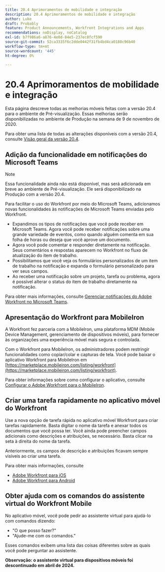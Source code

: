 ```yaml
---
title: 20.4 Aprimoramentos de mobilidade e integração
description: 20.4 Aprimoramentos de mobilidade e integração
author: Luke
draft: Probably
feature: Product Announcements, Workfront Integrations and Apps
recommendations: noDisplay, noCatalog
exl-id: b7f986a6-a876-4e0d-84e5-237ec8fcf590
source-git-commit: 52ca3335f6c2dde0442f31fb4bd4ca0180c96b40
workflow-type: tm+mt
source-wordcount: '445'
ht-degree: 0%

---
```


# 20.4 Aprimoramentos de mobilidade e integração

Esta página descreve todas as melhorias móveis feitas com a versão 20.4 para o ambiente de Pré-visualização. Essas melhorias serão disponibilizadas no ambiente de Produção na semana de 9 de novembro de 2020.

Para obter uma lista de todas as alterações disponíveis com a versão 20.4, consulte [Visão geral da versão 20.4](../../../product-announcements/product-releases/20.4-release-activity/20-4-release-overview.md).

## Adição da funcionalidade em notificações do Microsoft Teams

>[!NOTE]
>
>Essa funcionalidade ainda não está disponível, mas será adicionada em breve ao ambiente de Pré-visualização. Ele será disponibilizado na Produção com a versão 20.4.

Para facilitar o uso do Workfront por meio do Microsoft Teams, adicionamos novas funcionalidades às notificações de Microsoft Teams enviadas pelo Workfront.

* Expandimos os tipos de notificações que você pode receber em Microsoft Teams. Agora você pode receber notificações sobre uma grande variedade de eventos, como quando alguém comenta em sua folha de horas ou deseja que você aprove um documento.
* Agora você pode comentar e responder diretamente na notificação. Seus comentários e respostas aparecem no Workfront no fluxo de atualização do item de trabalho.
* Possibilitamos que você veja os formulários personalizados de um item de trabalho na notificação e expanda o formulário personalizado para ver seus campos.
* Ao receber uma notificação sobre um projeto, tarefa ou problema, agora é possível alterar o status do item de trabalho diretamente na notificação.

Para obter mais informações, consulte [Gerenciar notificações do Adobe Workfront no Microsoft Teams](../../../workfront-integrations-and-apps/using-workfront-with-microsoft-teams/manage-wf-notifications-approval-requests-ms-teams.md).

## Apresentação do Workfront para MobileIron

A Workfront fez parceria com a MobileIron, uma plataforma MDM (Mobile Device Management, gerenciamento de dispositivos móveis), para fornecer às organizações uma experiência móvel mais segura e controlada.

Com o Workfront para MobileIron, os administradores podem restringir funcionalidades como copiar/colar e capturas de tela. Você pode baixar o aplicativo Workfront para MobileIron em [https://marketplace.mobileiron.com/listing/workfront](https://marketplace.mobileiron.com/listing/workfront).

Para obter informações sobre como configurar o aplicativo, consulte [Configurar o Adobe Workfront para o MobileIron](../../../workfront-basics/mobile-apps/using-the-workfront-mobile-app/wf-mobileiron-configs.md).

## Criar uma tarefa rapidamente no aplicativo móvel do Workfront

Use a nova opção de tarefa rápida no aplicativo móvel Workfront para criar tarefas rapidamente. Basta digitar o nome da tarefa e anexar todos os documentos que você possa ter. Você ainda pode preencher campos adicionais como descrições e atribuições, se necessário. Basta clicar na seta à direita do nome da tarefa.

Anteriormente, os campos de descrição e atribuições ficavam sempre visíveis ao criar uma tarefa.

Para obter mais informações, consulte

* [Adobe Workfront para iOS](../../../workfront-basics/mobile-apps/using-the-workfront-mobile-app/workfront-for-ios.md)
* [Adobe Workfront para Android](../../../workfront-basics/mobile-apps/using-the-workfront-mobile-app/workfront-for-android.md)

## Obter ajuda com os comandos do assistente virtual do Workfront Mobile

No aplicativo móvel, você pode pedir ao assistente virtual para ajudá-lo com comandos dizendo:

* &quot;O que posso fazer?&quot;
* &quot;Ajude-me com os comandos.&quot;

Esses comandos exibem uma lista das coisas diferentes sobre as quais você pode perguntar ao assistente.

**Observação: o assistente virtual para dispositivos móveis foi descontinuado em abril de 2024.**
